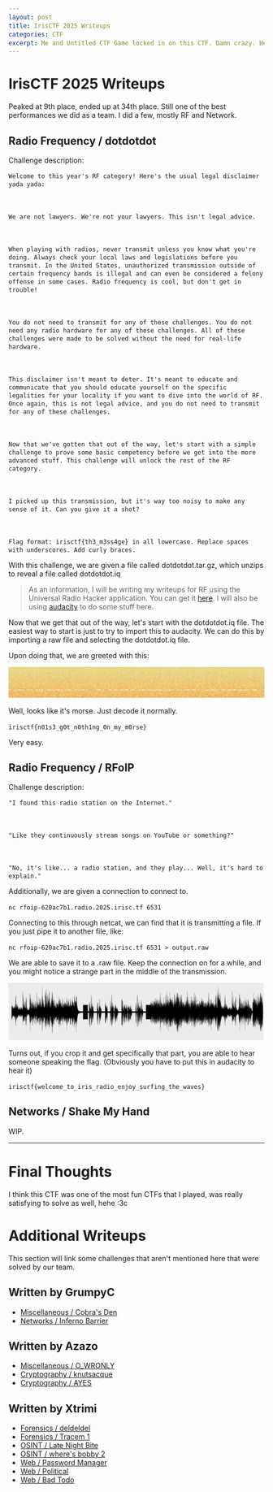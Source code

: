 ```yaml
---
layout: post
title: IrisCTF 2025 Writeups
categories: CTF
excerpt: Me and Untitled CTF Game locked in on this CTF. Damn crazy. Here's some writeups for the challenges I solved.
---
```


<h1>
    IrisCTF 2025 Writeups
</h1>

Peaked at 9th place, ended up at 34th place. Still one of the best performances we did as a team. I did a few, mostly RF and Network.

<h2>
    Radio Frequency / dotdotdot
</h2>

Challenge description:

```
Welcome to this year's RF category! Here's the usual legal disclaimer yada yada:

 

We are not lawyers. We're not your lawyers. This isn't legal advice.

 

When playing with radios, never transmit unless you know what you're doing. Always check your local laws and legislations before you transmit. In the United States, unauthorized transmission outside of certain frequency bands is illegal and can even be considered a felony offense in some cases. Radio frequency is cool, but don't get in trouble!

 

You do not need to transmit for any of these challenges. You do not need any radio hardware for any of these challenges. All of these challenges were made to be solved without the need for real-life hardware.

 

This disclaimer isn't meant to deter. It's meant to educate and communicate that you should educate yourself on the specific legalities for your locality if you want to dive into the world of RF. Once again, this is not legal advice, and you do not need to transmit for any of these challenges.

 

Now that we've gotten that out of the way, let's start with a simple challenge to prove some basic competency before we get into the more advanced stuff. This challenge will unlock the rest of the RF category.

 

I picked up this transmission, but it's way too noisy to make any sense of it. Can you give it a shot?

 

Flag format: irisctf{th3_m3ss4ge} in all lowercase. Replace spaces with underscores. Add curly braces.
```

With this challenge, we are given a file called dotdotdot.tar.gz, which unzips to reveal a file called dotdotdot.iq

> As an information, I will be writing my writeups for RF using the Universal Radio Hacker application. You can get it [here](https://github.com/jopohl/urh). I will also be using [audacity](https://www.audacityteam.org/) to do some stuff here.

Now that we get that out of the way, let's start with the dotdotdot.iq file. The easiest way to start is just to try to import this to audacity. We can do this by importing a raw file and selecting the dotdotdot.iq file.

Upon doing that, we are greeted with this:

![Morse](/images/blogimages/morsmorse.png)

Well, looks like it's morse. Just decode it normally.

`irisctf{n01s3_g0t_n0th1ng_0n_my_m0rse}`

Very easy.


<h2>
    Radio Frequency / RFoIP
</h2>

Challenge description:

```
"I found this radio station on the Internet."

 

"Like they continuously stream songs on YouTube or something?"

 

"No, it's like... a radio station, and they play... Well, it's hard to explain."
```

Additionally, we are given a connection to connect to.

`nc rfoip-620ac7b1.radio.2025.irisc.tf 6531`

Connecting to this through netcat, we can find that it is transmitting a file. If you just pipe it to another file, like:

`nc rfoip-620ac7b1.radio.2025.irisc.tf 6531 > output.raw`

We are able to save it to a .raw file. Keep the connection on for a while, and you might notice a strange part in the middle of the transmission.

![Looks like something odd](/images/blogimages/weirdsounds.png)

Turns out, if you crop it and get specifically that part, you are able to hear someone speaking the flag.
(Obviously you have to put this in audacity to hear it)

`irisctf{welcome_to_iris_radio_enjoy_surfing_the_waves}`

<h2>
    Networks / Shake My Hand
</h2>

WIP.

___

<h1>Final Thoughts</h1>

I think this CTF was one of the most fun CTFs that I played, was really satisfying to solve as well, hehe :3c

<h1>Additional Writeups</h1>

This section will link some challenges that aren't mentioned here that were solved by our team.

<h2>
Written by GrumpyC
</h2>

- [Miscellaneous / Cobra's Den](https://hackmd.io/@GrumpyC/H1ZVC3uI1x)
- [Networks / Inferno Barrier](https://hackmd.io/@GrumpyC/BkP9XGFLke)

    
<h2>
Written by Azazo
</h2>

- [Miscellaneous / O_WRONLY](https://azazazo.github.io/posts/irisctf25/#misc---o_wronly)
- [Cryptography / knutsacque](https://azazazo.github.io/posts/irisctf25/#crypto---knutsacque)
- [Cryptography / AYES](https://azazazo.github.io/posts/irisctf25/#crypto---ayes)

<h2>
Written by Xtrimi
</h2>

- [Forensics / deldeldel](https://xtrimi.github.io/posts/iris25/#deldeldel-50)
- [Forensics / Tracem 1](https://xtrimi.github.io/posts/iris25/#tracem-1-152)
- [OSINT / Late Night Bite](https://xtrimi.github.io/posts/iris25/#late-night-bite-50)
- [OSINT / where's bobby 2](https://xtrimi.github.io/posts/iris25/#wheres-bobby-2-50)
- [Web / Password Manager](https://xtrimi.github.io/posts/iris25/#password-manager-50)
- [Web / Political](https://xtrimi.github.io/posts/iris25/#political-50)
- [Web / Bad Todo](https://xtrimi.github.io/posts/iris25/#bad-todo-247)